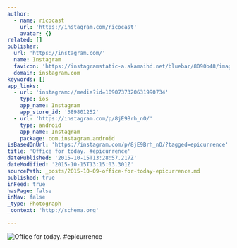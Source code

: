 ```yaml
---
author:
  - name: ricocast
    url: 'https://instagram.com/ricocast'
    avatar: {}
related: []
publisher:
  url: 'https://instagram.com/'
  name: Instagram
  favicon: 'https://instagramstatic-a.akamaihd.net/bluebar/8090b48/images/ico/favicon.ico'
  domain: instagram.com
keywords: []
app_links:
  - url: 'instagram://media?id=1090737320631990734'
    type: ios
    app_name: Instagram
    app_store_id: '389801252'
  - url: 'https://instagram.com/p/8jE9Brh_nO/'
    type: android
    app_name: Instagram
    package: com.instagram.android
isBasedOnUrl: 'https://instagram.com/p/8jE9Brh_nO/?tagged=epicurrence'
title: 'Office for today. #epicurrence'
datePublished: '2015-10-15T13:28:57.217Z'
dateModified: '2015-10-15T13:15:03.301Z'
sourcePath: _posts/2015-10-09-office-for-today-epicurrence.md
published: true
inFeed: true
hasPage: false
inNav: false
_type: Photograph
_context: 'http://schema.org'

---
```

![Office for today&period; &num;epicurrence](https://scontent.cdninstagram.com/hphotos-xaf1/t51.2885-15/s640x640/sh0.08/e35/12144270_962652170473762_876169801_n.jpg)